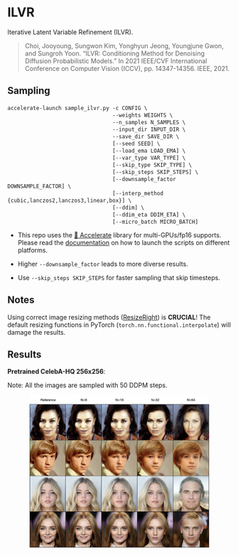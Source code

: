 # ILVR

Iterative Latent Variable Refinement (ILVR).

> Choi, Jooyoung, Sungwon Kim, Yonghyun Jeong, Youngjune Gwon, and Sungroh Yoon. “ILVR: Conditioning Method for Denoising Diffusion Probabilistic Models.” In 2021 IEEE/CVF International Conference on Computer Vision (ICCV), pp. 14347-14356. IEEE, 2021.



## Sampling

```shell
accelerate-launch sample_ilvr.py -c CONFIG \
                                 --weights WEIGHTS \
                                 --n_samples N_SAMPLES \
                                 --input_dir INPUT_DIR \
                                 --save_dir SAVE_DIR \
                                 [--seed SEED] \
                                 [--load_ema LOAD_EMA] \
                                 [--var_type VAR_TYPE] \
                                 [--skip_type SKIP_TYPE] \
                                 [--skip_steps SKIP_STEPS] \
                                 [--downsample_factor DOWNSAMPLE_FACTOR] \
                                 [--interp_method {cubic,lanczos2,lanczos3,linear,box}] \
                                 [--ddim] \
                                 [--ddim_eta DDIM_ETA] \
                                 [--micro_batch MICRO_BATCH]
```

- This repo uses the [🤗 Accelerate](https://huggingface.co/docs/accelerate/index) library for multi-GPUs/fp16 supports. Please read the [documentation](https://huggingface.co/docs/accelerate/basic_tutorials/launch#using-accelerate-launch) on how to launch the scripts on different platforms.
- Higher `--downsample_factor` leads to more diverse results.
  
- Use `--skip_steps SKIP_STEPS` for faster sampling that skip timesteps.



## Notes

Using correct image resizing methods ([ResizeRight](https://github.com/assafshocher/ResizeRight)) is **CRUCIAL**! The default resizing functions in PyTorch (`torch.nn.functional.interpolate`) will damage the results.



## Results

**Pretrained CelebA-HQ 256x256**:

Note: All the images are sampled with 50 DDPM steps.

<p align="center">
  <img src="../assets/ilvr-celebahq.png" width=80% />
</p>





